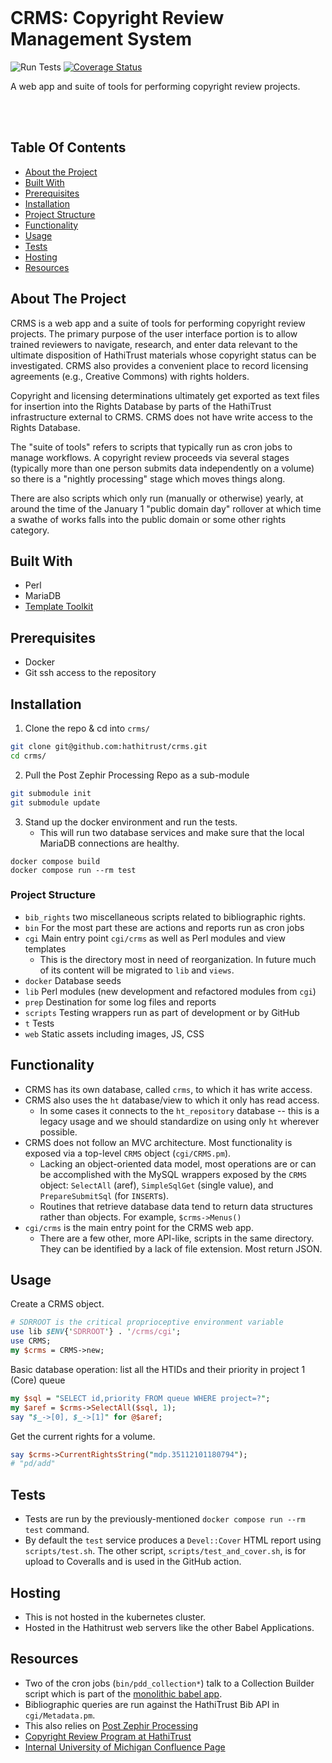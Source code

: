 <br/>
  <p align="center">
  <h1>CRMS: Copyright Review Management System</h1>
  
![Run Tests](https://github.com/hathitrust/crms/workflows/Run%20Tests/badge.svg)  [![Coverage Status](https://coveralls.io/repos/github/hathitrust/crms/badge.svg?branch=main)](https://coveralls.io/github/hathitrust/crms?branch=main)
  
  A web app and suite of tools for performing copyright review projects.
  </p>
  <br/>
  <br/>



## Table Of Contents

* [About the Project](#about-the-project)
* [Built With](#built-with)
* [Prerequisites](#prerequisites)
* [Installation](#installation)
* [Project Structure](#project-structure)
* [Functionality](#functionality)
* [Usage](#usage)
* [Tests](#tests)
* [Hosting](#hosting)
* [Resources](#resources)

## About The Project
CRMS is a web app and a suite of tools for performing copyright review projects.
The primary purpose of the user interface portion is to allow trained reviewers to
navigate, research, and enter data relevant to the ultimate disposition of HathiTrust
materials whose copyright status can be investigated. CRMS also provides a convenient
place to record licensing agreements (e.g., Creative Commons) with rights holders.

Copyright and licensing determinations ultimately get exported as text files for
insertion into the Rights Database by parts of the HathiTrust infrastructure external
to CRMS. CRMS does not have write access to the Rights Database.

The "suite of tools" refers to scripts that typically run as cron jobs to manage workflows.
A copyright review proceeds via several stages (typically more than one person submits
data independently on a volume) so there is a "nightly processing" stage which moves
things along.

There are also scripts which only run (manually or otherwise) yearly, at around the time
of the January 1 "public domain day" rollover at which time a swathe of works falls into
the public domain or some other rights category.

## Built With
- Perl
- MariaDB
- [Template Toolkit](https://template-toolkit.org/)

## Prerequisites
* Docker
* Git ssh access to the repository

## Installation
1. Clone the repo & cd into `crms/`
```sh
git clone git@github.com:hathitrust/crms.git
cd crms/
```

2. Pull the Post Zephir Processing Repo as a sub-module

```sh
git submodule init
git submodule update
```

3. Stand up the docker environment and run the tests.
   - This will run two database services and make sure that the local MariaDB connections are healthy.
```
docker compose build
docker compose run --rm test
```


### Project Structure
- `bib_rights` two miscellaneous scripts related to bibliographic rights. 
- `bin` For the most part these are actions and reports run as cron jobs
- `cgi` Main entry point `cgi/crms` as well as Perl modules and view templates
  - This is the directory most in need of reorganization. In future much of its
content will be migrated to `lib` and `views`.
- `docker` Database seeds
- `lib` Perl modules (new development and refactored modules from `cgi`)
- `prep` Destination for some log files and reports
- `scripts` Testing wrappers run as part of development or by GitHub
- `t` Tests
- `web` Static assets including images, JS, CSS

## Functionality
- CRMS has its own database, called `crms`, to which it has write access.
- CRMS also uses the `ht` database/view to which it only has read access.
  - In some cases it connects to the `ht_repository` database -- this is a legacy
    usage and we should standardize on using only `ht` wherever possible.
- CRMS does not follow an MVC architecture. Most functionality is exposed via a
  top-level `CRMS` object (`cgi/CRMS.pm`). 
  - Lacking an object-oriented data model, most operations are or can be accomplished
    with the MySQL wrappers exposed by the `CRMS` object: `SelectAll` (aref),
    `SimpleSqlGet` (single value), and `PrepareSubmitSql` (for `INSERT`s).
  - Routines that retrieve database data tend to return data structures rather than
    objects. For example, `$crms->Menus()`
- `cgi/crms` is the main entry point for the CRMS web app.
  - There are a few other, more API-like, scripts in the same directory. They can
    be identified by a lack of file extension. Most return JSON.


## Usage
Create a CRMS object.
```perl
# SDRROOT is the critical proprioceptive environment variable
use lib $ENV{'SDRROOT'} . '/crms/cgi';
use CRMS;
my $crms = CRMS->new;
```

Basic database operation: list all the HTIDs and their priority in project 1 (Core) queue
```perl
my $sql = "SELECT id,priority FROM queue WHERE project=?";
my $aref = $crms->SelectAll($sql, 1);
say "$_->[0], $_->[1]" for @$aref;
```

Get the current rights for a volume.
```perl
say $crms->CurrentRightsString("mdp.35112101180794");
# "pd/add"
```

## Tests
- Tests are run by the previously-mentioned `docker compose run --rm test` command.
- By default the `test` service produces a `Devel::Cover` HTML report using
`scripts/test.sh`. The other script, `scripts/test_and_cover.sh`, is for upload to
Coveralls and is used in the GitHub action.

## Hosting
- This is not hosted in the kubernetes cluster.
- Hosted in the Hathitrust web servers like the other Babel Applications. 

## Resources
- Two of the cron jobs (`bin/pdd_collection*`) talk to a Collection Builder script which is part of
  the [monolithic babel app](https://github.com/hathitrust/babel/blob/7865e2516727ee7c6351c1bfe192ce29b7b442f7/mb/scripts/batch-collection.pl).
- Bibliographic queries are run against the HathiTrust Bib API in `cgi/Metadata.pm`.
- This also relies on [Post Zephir Processing](https://github.com/hathitrust/post_zephir_processing/)
- [Copyright Review Program at HathiTrust](https://www.hathitrust.org/copyright-review "HathiTrust CRMS home")
- [Internal University of Michigan Confluence Page](https://tools.lib.umich.edu/confluence/display/HAT/CRMS+System "Internal University of Michigan Confluence Page")
